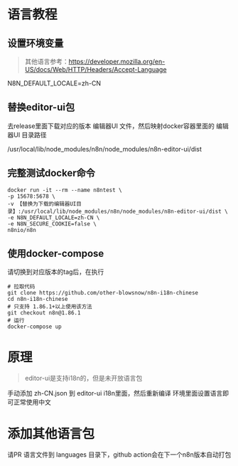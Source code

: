 # 语言教程
## 设置环境变量
> 其他语言参考：https://developer.mozilla.org/en-US/docs/Web/HTTP/Headers/Accept-Language

N8N_DEFAULT_LOCALE=zh-CN

## 替换editor-ui包
去release里面下载对应的版本 编辑器UI 文件，然后映射docker容器里面的 编辑器UI 目录路径

/usr/local/lib/node_modules/n8n/node_modules/n8n-editor-ui/dist


## 完整测试docker命令
```shell
docker run -it --rm --name n8ntest \
-p 15678:5678 \
-v 【替换为下载的编辑器UI目录】:/usr/local/lib/node_modules/n8n/node_modules/n8n-editor-ui/dist \
-e N8N_DEFAULT_LOCALE=zh-CN \
-e N8N_SECURE_COOKIE=false \
n8nio/n8n
```

## 使用docker-compose
请切换到对应版本的tag后，在执行
```shell
# 拉取代码
git clone https://github.com/other-blowsnow/n8n-i18n-chinese
cd n8n-i18n-chinese
# 只支持 1.86.1+以上使用该方法
git checkout n8n@1.86.1
# 运行
docker-compose up
``` 

# 原理
> editor-ui是支持i18n的，但是未开放语言包

手动添加 zh-CN.json 到 editor-ui i18n里面，然后重新编译
环境里面设置语言即可正常使用中文

# 添加其他语言包
请PR 语言文件到 languages 目录下，github action会在下一个n8n版本自动打包

